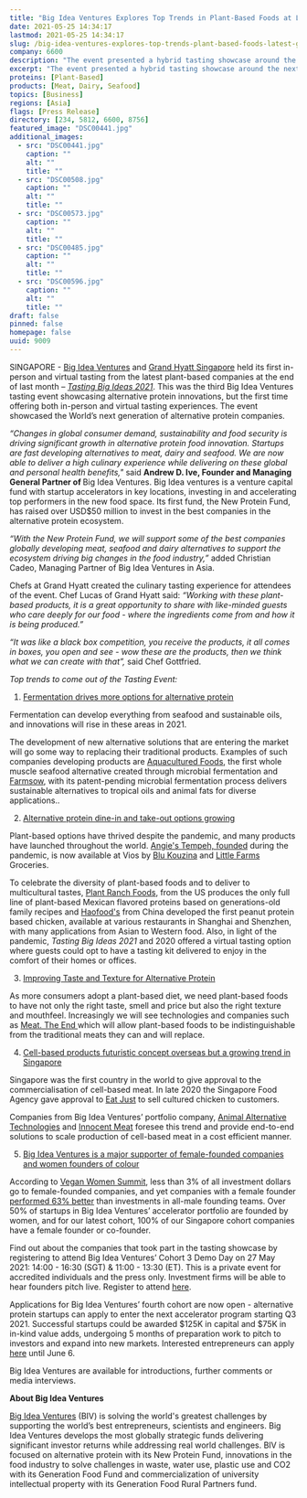 ```yaml
---
title: "Big Idea Ventures Explores Top Trends in Plant-Based Foods at Latest Grand Hyatt Tasting Showcase"
date: 2021-05-25 14:34:17
lastmod: 2021-05-25 14:34:17
slug: /big-idea-ventures-explores-top-trends-plant-based-foods-latest-grand-hyatt-tasting
company: 6600
description: "The event presented a hybrid tasting showcase around the next generation of alternative proteins and shares six of the hottest trends in plant- and cell-based products"
excerpt: "The event presented a hybrid tasting showcase around the next generation of alternative proteins and shares six of the hottest trends in plant- and cell-based products"
proteins: [Plant-Based]
products: [Meat, Dairy, Seafood]
topics: [Business]
regions: [Asia]
flags: [Press Release]
directory: [234, 5812, 6600, 8756]
featured_image: "DSC00441.jpg"
additional_images:
  - src: "DSC00441.jpg"
    caption: ""
    alt: ""
    title: ""
  - src: "DSC00508.jpg"
    caption: ""
    alt: ""
    title: ""
  - src: "DSC00573.jpg"
    caption: ""
    alt: ""
    title: ""
  - src: "DSC00485.jpg"
    caption: ""
    alt: ""
    title: ""
  - src: "DSC00596.jpg"
    caption: ""
    alt: ""
    title: ""
draft: false
pinned: false
homepage: false
uuid: 9009
---
```

<p>SINGAPORE - <a href="https://bigideaventures.com/">Big Idea Ventures</a> and <a href="https://www.hyatt.com/en-US/hotel/singapore/grand-hyatt-singapore/sinrs?src=adm_sem_agn_pfx_corp_apac_other_PFX_Search_Google_ASPAC_ASPAC_SINRS_BR_Hyatt_SG_EN_SINRS_BR_Exact_Rooms_SG_EN_Grand+Hyatt+Singapore&gclid=CjwKCAjwnPOEBhA0EiwA609ReUZF5_8asno-EUcZIep6HGfYjc41qmlFy_MuepnNYZFD7-DfV0ULmBoCQT0QAvD_BwE&gclsrc=aw.ds">Grand Hyatt Singapore</a> held its first in-person and virtual tasting from the latest plant-based companies at the end of last month – <a href="https://tastingbigideas.com/"><em>Tasting Big Ideas 2021</em></a>. This was the third Big Idea Ventures tasting event showcasing alternative protein innovations, but the first time offering both in-person and virtual tasting experiences. The event showcased the World’s next generation of alternative protein companies.</p>
<p><em>“Changes in global consumer demand, sustainability and food security is driving significant growth in alternative protein food innovation. Startups are fast developing alternatives to meat, dairy and seafood. We are now able to deliver a high culinary experience while delivering on these global and personal health benefits," </em>said <strong>Andrew D. Ive, Founder and Managing General Partner of </strong>Big Idea Ventures. Big Idea ventures is a venture capital fund with startup accelerators in key locations, investing in and accelerating top performers in the new food space. Its first fund, the New Protein Fund, has raised over USD$50 million to invest in the best companies in the alternative protein ecosystem.</p>
<p><em>“With the New Protein Fund, we will support some of the best companies globally developing meat, seafood and dairy alternatives to support the ecosystem driving big changes in the food industry,” </em>added Christian Cadeo, Managing Partner of Big Idea Ventures in Asia.</p>
<p>Chefs at Grand Hyatt created the culinary tasting experience for attendees of the event. Chef Lucas of Grand Hyatt said: <em>“Working with these plant-based products, it is a great opportunity to share with like-minded guests who care deeply for our food - where the ingredients come from and how it is being produced.”</em></p>
<p><em>“It was like a black box competition, you receive the products, it all comes in boxes, you open and see - wow these are the products, then we think what we can create with that”,</em> said Chef Gottfried.</p>
<p><em>Top trends to come out of the Tasting Event:</em></p>
<ol>
<li><u>Fermentation drives more options for alternative protein </u></li>
</ol>
<p>Fermentation can develop everything from seafood and sustainable oils, and innovations will rise in these areas in 2021.</p>
<p>The development of new alternative solutions that are entering the market will go some way to replacing their traditional products. Examples of such companies developing products are <a href="https://www.aquaculturedfoods.com/">Aquacultured Foods</a>, the first whole muscle seafood alternative created through microbial fermentation and <a href="https://farmsow.com/">Farmsow</a>, with its patent-pending microbial fermentation process delivers sustainable alternatives to tropical oils and animal fats for diverse applications..</p>
<ol start="2">
<li><u>Alternative protein dine-in and take-out options growing</u></li>
</ol>
<p>Plant-based options have thrived despite the pandemic, and many products have launched throughout the world. <a href="https://angiestempeh.com/">Angie's Tempeh, founded</a> during the pandemic, is now available at Vios by <a href="https://blukouzina.com/">Blu Kouzina</a> and <a href="https://littlefarms.com/">Little Farms</a> Groceries.</p>
<p>To celebrate the diversity of plant-based foods and to deliver to multicultural tastes, <a href="https://www.plantranchfoods.com/">Plant Ranch Foods</a>, from the US produces the only full line of plant-based Mexican flavored proteins based on generations-old family recipes and <a href="https://www.haofood.co/">Haofood's</a> from China developed the first peanut protein based chicken, available at various restaurants in Shanghai and Shenzhen, with many applications from Asian to Western food. Also, in light of the pandemic, <em>Tasting Big Ideas 2021</em> and 2020 offered a virtual tasting option where guests could opt to have a tasting kit delivered to enjoy in the comfort of their homes or offices.</p>
<ol start="3">
<li><u>Improving Taste and Texture for Alternative Protein</u></li>
</ol>
<p>As more consumers adopt a plant-based diet, we need plant-based foods to have not only the right taste, smell and price but also the right texture and mouthfeel. Increasingly we will see technologies and companies such as <a href="https://www.meattheend.tech/">Meat. The End </a>which will allow plant-based foods to be indistinguishable from the traditional meats they can and will replace.</p>
<ol start="4">
<li><u>Cell-based products futuristic concept overseas but a growing trend in Singapore</u></li>
</ol>
<p>Singapore was the first country in the world to give approval to the commercialisation of cell-based meat. In late 2020 the Singapore Food Agency gave approval to <a href="https://www.ju.st/stories/plant-based-eggs?gclid=CjwKCAjwnPOEBhA0EiwA609ReamrQAXZqoZXUdOvGayU1gc-6kNKU-S0D4G7b5sK3foeRQLF97gdkhoCIDcQAvD_BwE">Eat Just</a> to sell cultured chicken to customers.</p>
<p>Companies from Big Idea Ventures’ portfolio company, <a href="https://www.animalalternativetechnologies.com/">Animal Alternative Technologies</a> and <a href="https://www.innocent-meat.com/">Innocent Meat</a> foresee this trend and provide end-to-end solutions to scale production of cell-based meat in a cost efficient manner.</p>
<ol start="5">
<li><u>Big Idea Ventures is a major supporter of female-founded companies and women founders of colour</u></li>
</ol>
<p>According to <a href="https://veganwomensummit.com/pathfinder">Vegan Women Summit</a>, less than 3% of all investment dollars go to female-founded companies, and yet companies with a female founder <a href="https://vegconomist.com/society/investments-in-female-led-companies-perform-63-better-than-in-all-male-founding-teams/">performed 63% better</a> than investments in all-male founding teams. Over 50% of startups in Big Idea Ventures’ accelerator portfolio are founded by women, and for our latest cohort, 100% of our Singapore cohort companies have a female founder or co-founder.</p>
<p>Find out about the companies that took part in the tasting showcase by registering to attend Big Idea Ventures’ Cohort 3 Demo Day on 27 May 2021: 14:00 - 16:30 (SGT) & 11:00 - 13:30 (ET). This is a private event for accredited individuals and the press only. Investment firms will be able to hear founders pitch live. Register to attend <a href="https://docs.google.com/forms/d/e/1FAIpQLScekCrC8_H19EIWiLDFrS1rIK1kYhRmxz7OrXI-83zMIZWzaA/viewform">here</a>.</p>
<p>Applications for Big Idea Ventures’ fourth cohort are now open - alternative protein startups can apply to enter the next accelerator program starting Q3 2021. Successful startups could be awarded $125K in capital and $75K in in-kind value adds, undergoing 5 months of preparation work to pitch to investors and expand into new markets. Interested entrepreneurs can apply <a href="https://bigideaventures.proseeder.com/application/start">here</a> until June 6.</p>
<p>Big Idea Ventures are available for introductions, further comments or media interviews.</p>
<p><strong>About Big Idea Ventures</strong></p>
<p><a href="https://bigideaventures.com/">Big Idea Ventures</a> (BIV) is solving the world's greatest challenges by supporting the world’s best entrepreneurs, scientists and engineers. Big Idea Ventures develops the most globally strategic funds delivering significant investor returns while addressing real world challenges. BIV is focused on alternative protein with its New Protein Fund, innovations in the food industry to solve challenges in waste, water use, plastic use and CO2 with its Generation Food Fund and commercialization of university intellectual property with its Generation Food Rural Partners fund.</p>
